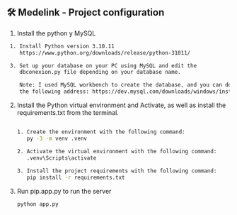 ## 🛠 Medelink - Project configuration

1. Install the python y MySQL 

  ```sh
   1. Install Python version 3.10.11
      https://www.python.org/downloads/release/python-31011/

   3. Set up your database on your PC using MySQL and edit the
      dbconexion.py file depending on your database name.

      Note: I used MySQL workbench to create the database, and you can download it from 
      the following address: https://dev.mysql.com/downloads/windows/installer/8.0.html
  ```

2. Install the Python virtual environment and Activate, as well as install the requirements.txt from the terminal.

   ```sh

   1. Create the environment with the following command:
      py -3 -m venv .venv

   2. Activate the virtual environment with the following command:
      .venv\Scripts\activate
      
   3. Install the project requirements with the following command:
      pip install -r requirements.txt

   ```

4. Run pip.app.py to run the server

   ```sh
   python app.py
   ```

